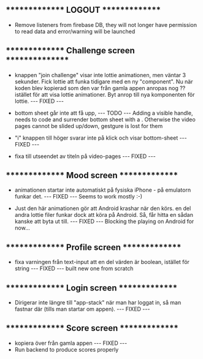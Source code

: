 ## ************* LOGOUT *************
- Remove listeners from firebase DB, they will not longer have permission to read data
    and error/warning will be launched
    

## ************* Challenge screen **************
- knappen "join challenge" visar inte lottie animationen, men väntar 3 sekunder.
    Fick lottie att funka tidigare med en ny "component".
    Nu när koden blev kopierad som den var från gamla appen anropas nog <Overlay> ??
    istället för att visa lottie animationer. Byt anrop till nya komponenten för lottie.
    --- FIXED ---

- bottom sheet går inte att få upp, <ChallengeForm>
    --- TODO ---    Adding a visible handle, needs to code and surrender bottom sheet 
                    with a <GestureHandlerRootView>. Otherwise the video pages 
                    cannot be slided up/down, gestgure is lost for them

- "i" knappen till höger svarar inte på klick och visar bottom-sheet
    --- FIXED ---

- fixa till utseendet av titeln på video-pages
    --- FIXED ---


## ************* Mood screen *************
- animationen startar inte automatiskt på fysiska iPhone - 
    på emulatorn funkar det. 
    --- FIXED --- Seems to work mostly :-) 

- Just den här animationen gör att Android krashar när den körs.
    en del andra lottie filer funkar dock att köra på Android.
    Så, får hitta en sådan kanske att byta ut till.
    --- FIXED --- Blocking the playing on Android for now...

## ************* Profile screen *************
- fixa varningen från text-input att en del värden är boolean, istället för string
    --- FIXED --- built new one from scratch

## ************* Login screen *************
- Dirigerar inte längre till "app-stack" när man har loggat in, 
    så man fastnar där (tills man startar om appen).
    --- FIXED ---

## ************* Score screen *************
- kopiera över från gamla appen
    --- FIXED ---
- Run backend to produce scores properly
    
